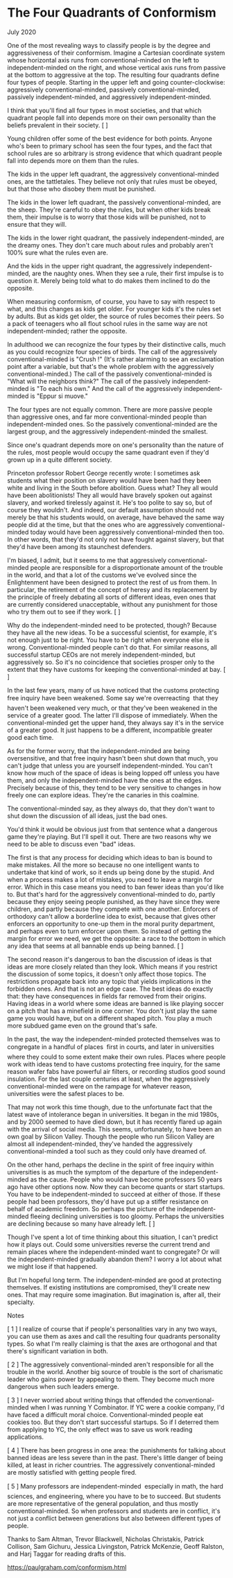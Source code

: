# The Four Quadrants of Conformism

July 2020

One of the most revealing ways to classify people is by the degree and aggressiveness of their conformism. Imagine a Cartesian coordinate system whose horizontal axis runs from conventional-minded on the left to independent-minded on the right, and whose vertical axis runs from passive at the bottom to aggressive at the top. The resulting four quadrants define four types of people. Starting in the upper left and going counter-clockwise: aggressively conventional-minded, passively conventional-minded, passively independent-minded, and aggressively independent-minded.

I think that you'll find all four types in most societies, and that which quadrant people fall into depends more on their own personality than the beliefs prevalent in their society. [ ]

Young children offer some of the best evidence for both points. Anyone who's been to primary school has seen the four types, and the fact that school rules are so arbitrary is strong evidence that which quadrant people fall into depends more on them than the rules.

The kids in the upper left quadrant, the aggressively conventional-minded ones, are the tattletales. They believe not only that rules must be obeyed, but that those who disobey them must be punished.

The kids in the lower left quadrant, the passively conventional-minded, are the sheep. They're careful to obey the rules, but when other kids break them, their impulse is to worry that those kids will be punished, not to ensure that they will.

The kids in the lower right quadrant, the passively independent-minded, are the dreamy ones. They don't care much about rules and probably aren't 100% sure what the rules even are.

And the kids in the upper right quadrant, the aggressively independent-minded, are the naughty ones. When they see a rule, their first impulse is to question it. Merely being told what to do makes them inclined to do the opposite.

When measuring conformism, of course, you have to say with respect to what, and this changes as kids get older. For younger kids it's the rules set by adults. But as kids get older, the source of rules becomes their peers. So a pack of teenagers who all flout school rules in the same way are not independent-minded; rather the opposite.

In adulthood we can recognize the four types by their distinctive calls, much as you could recognize four species of birds. The call of the aggressively conventional-minded is "Crush !" (It's rather alarming to see an exclamation point after a variable, but that's the whole problem with the aggressively conventional-minded.) The call of the passively conventional-minded is "What will the neighbors think?" The call of the passively independent-minded is "To each his own." And the call of the aggressively independent-minded is "Eppur si muove."

The four types are not equally common. There are more passive people than aggressive ones, and far more conventional-minded people than independent-minded ones. So the passively conventional-minded are the largest group, and the aggressively independent-minded the smallest.

Since one's quadrant depends more on one's personality than the nature of the rules, most people would occupy the same quadrant even if they'd grown up in a quite different society.

Princeton professor Robert George recently wrote: I sometimes ask students what their position on slavery would have been had they been white and living in the South before abolition. Guess what? They all would have been abolitionists! They all would have bravely spoken out against slavery, and worked tirelessly against it. He's too polite to say so, but of course they wouldn't. And indeed, our default assumption should not merely be that his students would, on average, have behaved the same way people did at the time, but that the ones who are aggressively conventional-minded today would have been aggressively conventional-minded then too. In other words, that they'd not only not have fought against slavery, but that they'd have been among its staunchest defenders.

I'm biased, I admit, but it seems to me that aggressively conventional-minded people are responsible for a disproportionate amount of the trouble in the world, and that a lot of the customs we've evolved since the Enlightenment have been designed to protect the rest of us from them. In particular, the retirement of the concept of heresy and its replacement by the principle of freely debating all sorts of different ideas, even ones that are currently considered unacceptable, without any punishment for those who try them out to see if they work. [ ]

Why do the independent-minded need to be protected, though? Because they have all the new ideas. To be a successful scientist, for example, it's not enough just to be right. You have to be right when everyone else is wrong. Conventional-minded people can't do that. For similar reasons, all successful startup CEOs are not merely independent-minded, but aggressively so. So it's no coincidence that societies prosper only to the extent that they have customs for keeping the conventional-minded at bay. [ ]

In the last few years, many of us have noticed that the customs protecting free inquiry have been weakened. Some say we're overreacting  that they haven't been weakened very much, or that they've been weakened in the service of a greater good. The latter I'll dispose of immediately. When the conventional-minded get the upper hand, they always say it's in the service of a greater good. It just happens to be a different, incompatible greater good each time.

As for the former worry, that the independent-minded are being oversensitive, and that free inquiry hasn't been shut down that much, you can't judge that unless you are yourself independent-minded. You can't know how much of the space of ideas is being lopped off unless you have them, and only the independent-minded have the ones at the edges. Precisely because of this, they tend to be very sensitive to changes in how freely one can explore ideas. They're the canaries in this coalmine.

The conventional-minded say, as they always do, that they don't want to shut down the discussion of all ideas, just the bad ones.

You'd think it would be obvious just from that sentence what a dangerous game they're playing. But I'll spell it out. There are two reasons why we need to be able to discuss even "bad" ideas.

The first is that any process for deciding which ideas to ban is bound to make mistakes. All the more so because no one intelligent wants to undertake that kind of work, so it ends up being done by the stupid. And when a process makes a lot of mistakes, you need to leave a margin for error. Which in this case means you need to ban fewer ideas than you'd like to. But that's hard for the aggressively conventional-minded to do, partly because they enjoy seeing people punished, as they have since they were children, and partly because they compete with one another. Enforcers of orthodoxy can't allow a borderline idea to exist, because that gives other enforcers an opportunity to one-up them in the moral purity department, and perhaps even to turn enforcer upon them. So instead of getting the margin for error we need, we get the opposite: a race to the bottom in which any idea that seems at all bannable ends up being banned. [ ]

The second reason it's dangerous to ban the discussion of ideas is that ideas are more closely related than they look. Which means if you restrict the discussion of some topics, it doesn't only affect those topics. The restrictions propagate back into any topic that yields implications in the forbidden ones. And that is not an edge case. The best ideas do exactly that: they have consequences in fields far removed from their origins. Having ideas in a world where some ideas are banned is like playing soccer on a pitch that has a minefield in one corner. You don't just play the same game you would have, but on a different shaped pitch. You play a much more subdued game even on the ground that's safe.

In the past, the way the independent-minded protected themselves was to congregate in a handful of places  first in courts, and later in universities  where they could to some extent make their own rules. Places where people work with ideas tend to have customs protecting free inquiry, for the same reason wafer fabs have powerful air filters, or recording studios good sound insulation. For the last couple centuries at least, when the aggressively conventional-minded were on the rampage for whatever reason, universities were the safest places to be.

That may not work this time though, due to the unfortunate fact that the latest wave of intolerance began in universities. It began in the mid 1980s, and by 2000 seemed to have died down, but it has recently flared up again with the arrival of social media. This seems, unfortunately, to have been an own goal by Silicon Valley. Though the people who run Silicon Valley are almost all independent-minded, they've handed the aggressively conventional-minded a tool such as they could only have dreamed of.

On the other hand, perhaps the decline in the spirit of free inquiry within universities is as much the symptom of the departure of the independent-minded as the cause. People who would have become professors 50 years ago have other options now. Now they can become quants or start startups. You have to be independent-minded to succeed at either of those. If these people had been professors, they'd have put up a stiffer resistance on behalf of academic freedom. So perhaps the picture of the independent-minded fleeing declining universities is too gloomy. Perhaps the universities are declining because so many have already left. [ ]

Though I've spent a lot of time thinking about this situation, I can't predict how it plays out. Could some universities reverse the current trend and remain places where the independent-minded want to congregate? Or will the independent-minded gradually abandon them? I worry a lot about what we might lose if that happened.

But I'm hopeful long term. The independent-minded are good at protecting themselves. If existing institutions are compromised, they'll create new ones. That may require some imagination. But imagination is, after all, their specialty.

Notes

[ 1 ] I realize of course that if people's personalities vary in any two ways, you can use them as axes and call the resulting four quadrants personality types. So what I'm really claiming is that the axes are orthogonal and that there's significant variation in both.

[ 2 ] The aggressively conventional-minded aren't responsible for all the trouble in the world. Another big source of trouble is the sort of charismatic leader who gains power by appealing to them. They become much more dangerous when such leaders emerge.

[ 3 ] I never worried about writing things that offended the conventional-minded when I was running Y Combinator. If YC were a cookie company, I'd have faced a difficult moral choice. Conventional-minded people eat cookies too. But they don't start successful startups. So if I deterred them from applying to YC, the only effect was to save us work reading applications.

[ 4 ] There has been progress in one area: the punishments for talking about banned ideas are less severe than in the past. There's little danger of being killed, at least in richer countries. The aggressively conventional-minded are mostly satisfied with getting people fired.

[ 5 ] Many professors are independent-minded  especially in math, the hard sciences, and engineering, where you have to be to succeed. But students are more representative of the general population, and thus mostly conventional-minded. So when professors and students are in conflict, it's not just a conflict between generations but also between different types of people.

Thanks to Sam Altman, Trevor Blackwell, Nicholas Christakis, Patrick Collison, Sam Gichuru, Jessica Livingston, Patrick McKenzie, Geoff Ralston, and Harj Taggar for reading drafts of this.

https://paulgraham.com/conformism.html
